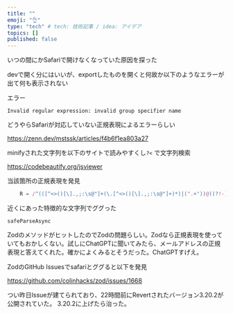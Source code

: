 ```yaml
---
title: ""
emoji: "👌"
type: "tech" # tech: 技術記事 / idea: アイデア
topics: []
published: false
---
```




いつの間にかSafariで開けなくなっていた原因を探った

devで開く分にはいいが、exportしたものを開くと何故か以下のようなエラーが出て何も表示されない

エラー

```text
Invalid regular expression: invalid group specifier name
```

どうやらSafariが対応していない正規表現によるエラーらしい

<https://zenn.dev/mstssk/articles/f4b6f1ea803a27>

minifyされた文字列を以下のサイトで読みやすくし`?<` で文字列検索

<https://codebeautify.org/jsviewer>

当該箇所の正規表現を発見

```javascript
    R = /^(([^<>()[\].,;:\s@"]+(\.[^<>()[\].,;:\s@"]+)*)|(".+"))@((?!-)([^<>()[\].,;:\s@"]+\.)+[^<>()[\].,;:\s@"]{2,})(?<!-)$/i,
```

近くにあった特徴的な文字列でググった

```text
safeParseAsync
```

ZodのメソッドがヒットしたのでZodの問題らしい。Zodなら正規表現を使っていてもおかしくない。試しにChatGPTに聞いてみたら、メールアドレスの正規表現と答えてくれた。確かによくみるとそうだった。ChatGPTすげえ。

ZodのGitHub Issuesでsafariとググると以下を発見

<https://github.com/colinhacks/zod/issues/1668>

つい昨日Issueが建てられており、22時間前にRevertされたバージョン3.20.2が公開されていた。
3.20.2に上げたら治った。
